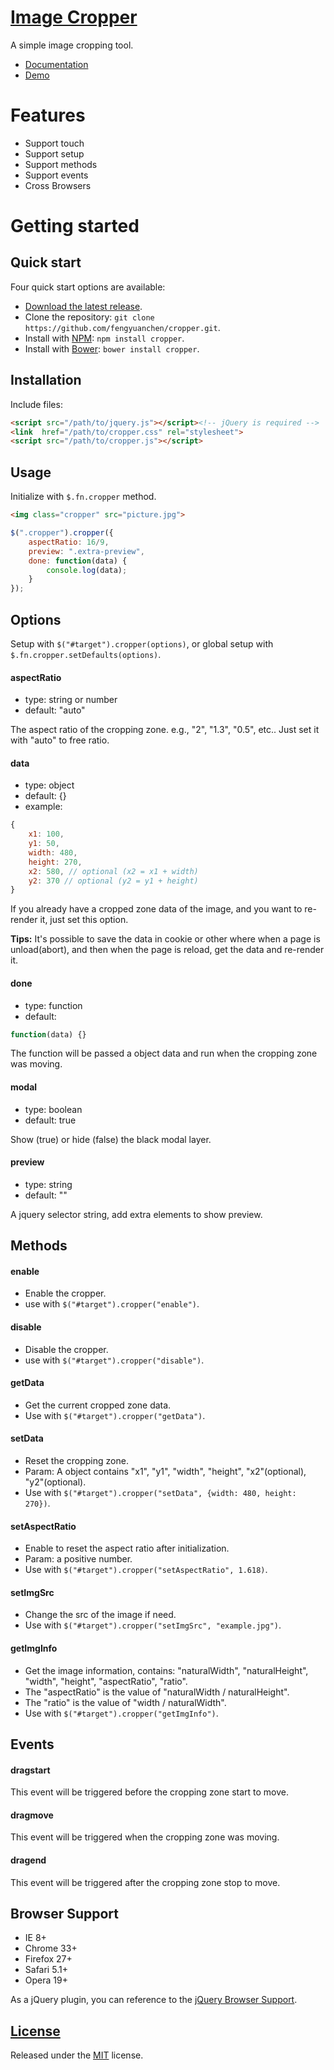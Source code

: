 # [Image Cropper](http://fengyuanchen.github.io/cropper)

A simple image cropping tool.

- [Documentation](http://fengyuanchen.github.io/previewer)
- [Demo](http://fengyuanchen.github.io/previewer#overview)


# Features

- Support touch
- Support setup
- Support methods
- Support events
- Cross Browsers


# Getting started

## Quick start

Four quick start options are available:

- [Download the latest release](https://github.com/fengyuanchen/cropper/zipball/master).
- Clone the repository: `git clone https://github.com/fengyuanchen/cropper.git`.
- Install with [NPM](http://npmjs.org): `npm install cropper`.
- Install with [Bower](http://bower.io): `bower install cropper`.


## Installation

Include files:

```html
<script src="/path/to/jquery.js"></script><!-- jQuery is required -->
<link  href="/path/to/cropper.css" rel="stylesheet">
<script src="/path/to/cropper.js"></script>
```


## Usage

Initialize with `$.fn.cropper` method.

```html
<img class="cropper" src="picture.jpg">
```

```javascript
$(".cropper").cropper({
    aspectRatio: 16/9,
    preview: ".extra-preview",
    done: function(data) {
        console.log(data);
    }
});
```


## Options

Setup with `$("#target").cropper(options)`, or global setup with `$.fn.cropper.setDefaults(options)`.

#### aspectRatio

- type: string or number
- default: "auto"

The aspect ratio of the cropping zone. e.g., "2", "1.3", "0.5", etc..
Just set it with "auto" to free ratio.

#### data

- type: object
- default: {}
- example:

```javascript
{
    x1: 100,
    y1: 50,
    width: 480,
    height: 270,
    x2: 580, // optional (x2 = x1 + width)
    y2: 370 // optional (y2 = y1 + height)
}
```

If you already have a cropped zone data of the image, and you want to re-render it, just set this option.

**Tips:** It's possible to save the data in cookie or other where when a page is unload(abort), and then when the page is reload, get the data and re-render it.

#### done

- type: function
- default:

```javascript
function(data) {}
```

The function will be passed a object data and run when the cropping zone was moving.

#### modal

- type: boolean
- default: true

Show (true) or hide (false) the black modal layer.

#### preview

- type: string
- default: ""

A jquery selector string, add extra elements to show preview.


## Methods

#### enable

- Enable the cropper.
- use with `$("#target").cropper("enable")`.

#### disable

- Disable the cropper.
- use with `$("#target").cropper("disable")`.

#### getData

- Get the current cropped zone data.
- Use with `$("#target").cropper("getData")`.

#### setData

- Reset the cropping zone.
- Param: A object contains "x1", "y1", "width", "height", "x2"(optional), "y2"(optional).
- Use with `$("#target").cropper("setData", {width: 480, height: 270})`.

#### setAspectRatio

- Enable to reset the aspect ratio after initialization.
- Param: a positive number.
- Use with `$("#target").cropper("setAspectRatio", 1.618)`.

#### setImgSrc

- Change the src of the image if need.
- Use with `$("#target").cropper("setImgSrc", "example.jpg")`.

#### getImgInfo

- Get the image information, contains: "naturalWidth", "naturalHeight", "width", "height", "aspectRatio", "ratio".
- The "aspectRatio" is the value of "naturalWidth / naturalHeight".
- The "ratio" is the value of "width / naturalWidth".
- Use with `$("#target").cropper("getImgInfo")`.


## Events

#### dragstart

This event will be triggered before the cropping zone start to move.

#### dragmove

This event will be triggered when the cropping zone was moving.

#### dragend

This event will be triggered after the cropping zone stop to move.


## Browser Support

- IE 8+
- Chrome 33+
- Firefox 27+
- Safari 5.1+
- Opera 19+

As a jQuery plugin, you can reference to the [jQuery Browser Support](http://jquery.com/browser-support/).


## [License](https://github.com/fengyuanchen/cropper/blob/master/LICENSE)

Released under the [MIT](http://opensource.org/licenses/mit-license.html) license.
